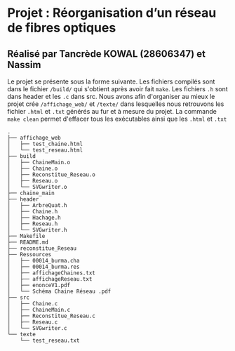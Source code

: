 # Projet : Réorganisation d’un réseau de fibres optiques
## Réalisé par Tancrède KOWAL (28606347) et Nassim

Le projet se présente sous la forme suivante. Les fichiers compilés sont dans le fichier ```/build/``` qui s'obtient après avoir fait ```make```. Les fichiers ```.h``` sont dans header et les ```.c``` dans src. Nous avons afin d'organiser au mieux le projet crée ```/affichage_web/``` et ```/texte/``` dans lesquelles nous retrouvons les fichier ```.html``` et ```.txt``` générés au fur et à mesure du projet.
La commande ```make clean``` permet d'effacer tous les exécutables ainsi que les ```.html``` et ```.txt```

```
.
├── affichage_web
│   ├── test_chaine.html
│   └── test_reseau.html
├── build
│   ├── ChaineMain.o
│   ├── Chaine.o
│   ├── Reconstitue_Reseau.o
│   ├── Reseau.o
│   └── SVGwriter.o
├── chaine_main
├── header
│   ├── ArbreQuat.h
│   ├── Chaine.h
│   ├── Hachage.h
│   ├── Reseau.h
│   └── SVGwriter.h
├── Makefile
├── README.md
├── reconstitue_Reseau
├── Ressources
│   ├── 00014_burma.cha
│   ├── 00014_burma.res
│   ├── affichageChaines.txt
│   ├── affichageReseau.txt
│   ├── enonceV1.pdf
│   └── Schéma Chaine Réseau .pdf
├── src
│   ├── Chaine.c
│   ├── ChaineMain.c
│   ├── Reconstitue_Reseau.c
│   ├── Reseau.c
│   └── SVGwriter.c
└── texte
    └── test_reseau.txt
```